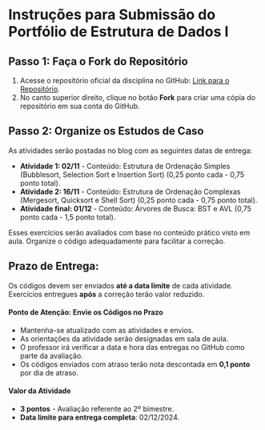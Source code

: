 # Instruções para Submissão do Portfólio de Estrutura de Dados I

## Passo 1: Faça o Fork do Repositório
1. Acesse o repositório oficial da disciplina no GitHub: [Link para o Repositório](https://github.com/gnrochabr/CC4N_ESTDADOSI_20242/).
2. No canto superior direito, clique no botão **Fork** para criar uma cópia do repositório em sua conta do GitHub.

## Passo 2: Organize os Estudos de Caso
As atividades serão postadas no blog com as seguintes datas de entrega:
- **Atividade 1: 02/11** - Conteúdo: Estrutura de Ordenação Simples (Bubblesort, Selection Sort e Insertion Sort) (0,25  ponto cada - 0,75 ponto total).
- **Atividade 2: 16/11** - Conteúdo: Estrutura de Ordenação Complexas (Mergesort, Quicksort e Shell Sort) (0,25  ponto cada - 0,75 ponto total). 
- **Atividade final: 01/12** - Conteúdo: Árvores de Busca: BST e AVL (0,75 ponto cada - 1,5 ponto total).

Esses exercícios serão avaliados com base no conteúdo prático visto em aula. Organize o código adequadamente para facilitar a correção.

## Prazo de Entrega:
Os códigos devem ser enviados **até a data limite** de cada atividade. Exercícios entregues **após** a correção terão valor reduzido.

#### Ponto de Atenção: Envie os Códigos no Prazo
- Mantenha-se atualizado com as atividades e envios.
- As orientações da atividade serão designadas em sala de aula.
- O professor irá verificar a data e hora das entregas no GitHub como parte da avaliação.
- Os códigos enviados com atraso terão nota descontada em **0,1 ponto** por dia de atraso.

#### Valor da Atividade
- **3 pontos** - Avaliação referente ao 2º bimestre.
- **Data limite para entrega completa**: 02/12/2024.
